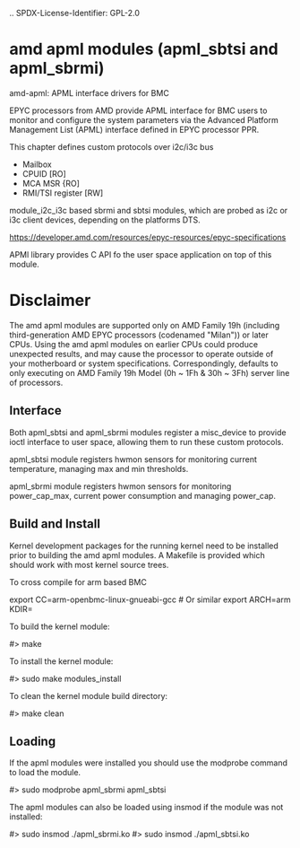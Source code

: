 .. SPDX-License-Identifier: GPL-2.0
# amd apml modules (apml_sbtsi and apml_sbrmi)

amd-apml: APML interface drivers for BMC

EPYC processors from AMD provide APML interface for
BMC users to monitor and configure the system parameters
via the Advanced Platform Management List (APML) interface
defined in EPYC processor PPR.

This chapter defines custom protocols over i2c/i3c bus
  - Mailbox
  - CPUID [RO]
  - MCA MSR {RO]
  - RMI/TSI register [RW]

module_i2c_i3c based sbrmi and sbtsi modules, which
are probed as i2c or i3c client devices, depending on the
platforms DTS.

https://developer.amd.com/resources/epyc-resources/epyc-specifications

APMl library provides C API fo the user space application on top of this
module.


Disclaimer
===========

The amd apml modules are supported only on AMD Family 19h (including
third-generation AMD EPYC processors (codenamed "Milan")) or later
CPUs. Using the amd apml modules on earlier CPUs could produce unexpected
results, and may cause the processor to operate outside of your motherboard
or system specifications. Correspondingly, defaults to only executing on
AMD Family 19h Model (0h ~ 1Fh & 30h ~ 3Fh) server line of processors.

Interface
---------

Both apml_sbtsi and apml_sbrmi modules register a misc_device
to provide ioctl interface to user space, allowing them
to run these custom protocols.

apml_sbtsi module registers hwmon sensors for monitoring
current temperature, managing max and min thresholds.

apml_sbrmi module registers hwmon sensors for monitoring
power_cap_max, current power consumption and managing
power_cap.


Build and Install
-----------------

Kernel development packages for the running kernel need to be installed
prior to building the amd apml modules. A Makefile is provided which should
work with most kernel source trees.

To cross compile for arm based BMC

export CC=arm-openbmc-linux-gnueabi-gcc # Or similar
export ARCH=arm
KDIR=<Path to prebuilt BMC kernel>

To build the kernel module:

#> make

To install the kernel module:

#> sudo make modules_install

To clean the kernel module build directory:

#> make clean


Loading
-------

If the apml modules were installed you should use the modprobe command to
load the module.

#> sudo modprobe apml_sbrmi apml_sbtsi

The apml modules can also be loaded using insmod if the module was not
installed:

#> sudo insmod ./apml_sbrmi.ko
#> sudo insmod ./apml_sbtsi.ko
